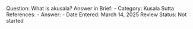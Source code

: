 Question: What is akusala?
Answer in Brief: -
 Category: Kusala
Sutta References: -
Answer: -
Date Entered: March 14, 2025
Review Status: Not started